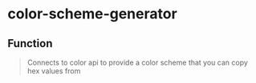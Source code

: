 # color-scheme-generator

## Function
> Connects to color api to provide a color scheme that you can copy hex values from